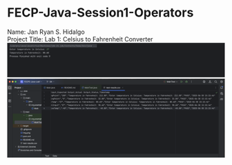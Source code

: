 # FECP-Java-Session1-Operators

Name: Jan Ryan S. Hidalgo <br />
Project Title: Lab 1: Celsius to Fahrenheit Converter <br />
![img1.png](img1.png)
![img2.png](img2.png)